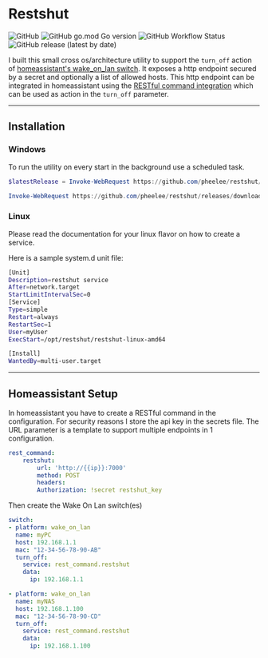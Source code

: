# Restshut
![GitHub](https://img.shields.io/github/license/pheelee/restshut)
![GitHub go.mod Go version](https://img.shields.io/github/go-mod/go-version/pheelee/restshut)
![GitHub Workflow Status](https://img.shields.io/github/workflow/status/pheelee/restshut/release)
![GitHub release (latest by date)](https://img.shields.io/github/downloads/pheelee/restshut/latest/total)



I built this small cross os/architecture utility to support the ```turn_off``` action of [homeassistant's wake_on_lan switch](https://www.home-assistant.io/integrations/wake_on_lan/#examples). It exposes a http endpoint secured by a secret and optionally a list of allowed hosts. This http endpoint can be integrated in homeassistant using the [RESTful command integration](https://www.home-assistant.io/integrations/rest_command/) which can be used as action in the ```turn_off``` parameter.

---
## Installation

### Windows

To run the utility on every start in the background use a scheduled task.

```powershell
$latestRelease = Invoke-WebRequest https://github.com/pheelee/restshut/releases/latest -Headers @{"Accept"="application/json"}

Invoke-WebRequest https://github.com/pheelee/restshut/releases/download/
```

### Linux

Please read the documentation for your linux flavor on how to create a service.

Here is a sample system.d unit file:

```bash
[Unit]
Description=restshut service
After=network.target
StartLimitIntervalSec=0
[Service]
Type=simple
Restart=always
RestartSec=1
User=myUser
ExecStart=/opt/restshut/restshut-linux-amd64

[Install]
WantedBy=multi-user.target
```

---
## Homeassistant Setup

In homeassistant you have to create a RESTful command in the configuration.
For security reasons I store the api key in the secrets file. The URL parameter is a template to support multiple endpoints in 1 configuration.
```yaml
rest_command:
    restshut:
        url: 'http://{{ip}}:7000'
        method: POST
        headers:
        Authorization: !secret restshut_key
```

Then create the Wake On Lan switch(es)

```yaml
switch:
- platform: wake_on_lan
  name: myPC
  host: 192.168.1.1
  mac: "12-34-56-78-90-AB"
  turn_off:
    service: rest_command.restshut
    data:
      ip: 192.168.1.1

- platform: wake_on_lan
  name: myNAS
  host: 192.168.1.100
  mac: "12-34-56-78-90-CD"
  turn_off:
    service: rest_command.restshut
    data:
      ip: 192.168.1.100
```